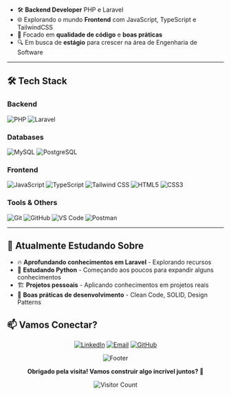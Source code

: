 - 🛠️ **Backend Developer** PHP e Laravel
- 🌐 Explorando o mundo **Frontend** com JavaScript, TypeScript e TailwindCSS
- 🎯 Focado em **qualidade de código** e **boas práticas**
- 🔍 Em busca de **estágio** para crescer na área de Engenharia de Software

---

## 🛠️ Tech Stack

### Backend
![PHP](https://img.shields.io/badge/-PHP-777BB4?style=for-the-badge&logo=php&logoColor=white)
![Laravel](https://img.shields.io/badge/-Laravel-FF2D20?style=for-the-badge&logo=laravel&logoColor=white)

### Databases
![MySQL](https://img.shields.io/badge/-MySQL-4479A1?style=for-the-badge&logo=mysql&logoColor=white)
![PostgreSQL](https://img.shields.io/badge/-PostgreSQL-4169E1?style=for-the-badge&logo=postgresql&logoColor=white)

### Frontend
![JavaScript](https://img.shields.io/badge/-JavaScript-F7DF1E?style=for-the-badge&logo=javascript&logoColor=black)
![TypeScript](https://img.shields.io/badge/-TypeScript-3178C6?style=for-the-badge&logo=typescript&logoColor=white)
![Tailwind CSS](https://img.shields.io/badge/-Tailwind_CSS-06B6D4?style=for-the-badge&logo=tailwind-css&logoColor=white)
![HTML5](https://img.shields.io/badge/-HTML5-E34F26?style=for-the-badge&logo=html5&logoColor=white)
![CSS3](https://img.shields.io/badge/-CSS3-1572B6?style=for-the-badge&logo=css3&logoColor=white)

### Tools & Others
![Git](https://img.shields.io/badge/-Git-F05032?style=for-the-badge&logo=git&logoColor=white)
![GitHub](https://img.shields.io/badge/-GitHub-181717?style=for-the-badge&logo=github&logoColor=white)
![VS Code](https://img.shields.io/badge/-VS_Code-007ACC?style=for-the-badge&logo=visual-studio-code&logoColor=white)
![Postman](https://img.shields.io/badge/-Postman-FF6C37?style=for-the-badge&logo=postman&logoColor=white)

---

## 🎯 Atualmente Estudando Sobre

- 🔥 **Aprofundando conhecimentos em Laravel** - Explorando recursos
- 🐍 **Estudando Python** - Começando aos poucos para expandir alguns conhecimentos
- 🏗️ **Projetos pessoais** - Aplicando conhecimentos em projetos reais
- 📖 **Boas práticas de desenvolvimento** - Clean Code, SOLID, Design Patterns

## 📫 Vamos Conectar?

<div align="center">
  
[![LinkedIn](https://img.shields.io/badge/-LinkedIn-0077B5?style=for-the-badge&logo=linkedin&logoColor=white)](https://www.linkedin.com/in/luisftt/)
[![Email](https://img.shields.io/badge/-Email-D14836?style=for-the-badge&logo=gmail&logoColor=white)](mailto:luisfersteinle@gmail.com)
[![GitHub](https://img.shields.io/badge/-GitHub-181717?style=for-the-badge&logo=github&logoColor=white)](https://github.com/luis-ftt)

</div>

<div align="center">
  <img src="https://capsule-render.vercel.app/api?type=waving&color=2E9EF7&height=100&section=footer" alt="Footer" />
  
  **Obrigado pela visita! Vamos construir algo incrível juntos? 🚀**
  
  <img src="https://komarev.com/ghpvc/?username=luis-ftt&color=2E9EF7&style=flat-square&label=Visitors" alt="Visitor Count" />
</div>
